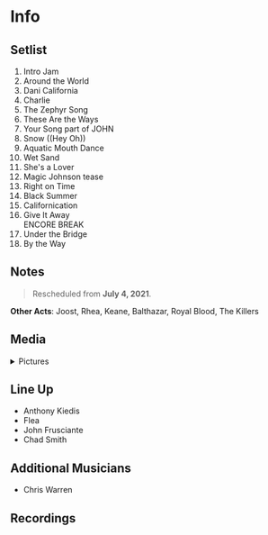 # Info

## Setlist

1. Intro Jam
2. Around the World
3. Dani California
4. Charlie
5. The Zephyr Song
6. These Are the Ways
7. Your Song part of JOHN
8. Snow ((Hey Oh))
9. Aquatic Mouth Dance
10. Wet Sand
11. She's a Lover
12. Magic Johnson tease
13. Right on Time
14. Black Summer
15. Californication
16. Give It Away
<br> ENCORE BREAK
17. Under the Bridge
18. By the Way

## Notes

> Rescheduled from **July 4, 2021**.

**Other Acts**: Joost, Rhea, Keane, Balthazar, Royal Blood, The Killers

## Media 

<details>
  <summary>Pictures</summary>
  <!--<img alt="Setlist" title="Setlist" src="_.jpg" height="200" />-->
</details>

## Line Up

* Anthony Kiedis
* Flea
* John Frusciante
* Chad Smith

## Additional Musicians

* Chris Warren

## Recordings
